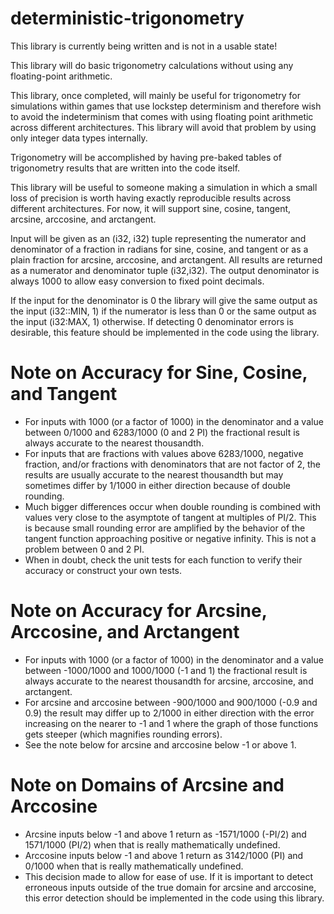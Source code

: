 # deterministic-trigonometry

This library is currently being written and is not in a usable state!
 
This library will do basic trigonometry calculations without using any floating-point arithmetic. 

This library, once completed, will mainly be useful for trigonometry for simulations within games that use lockstep determinism and therefore wish to avoid the indeterminism that comes with using floating point arithmetic across different architectures. This library will avoid that problem by using only integer data types internally.

Trigonometry will be accomplished by having pre-baked tables of trigonometry results that are written into the code itself.

This library will be useful to someone making a simulation in which a small loss of precision is worth having exactly reproducible results across different architectures. For now, it will support sine, cosine, tangent, arcsine, arccosine, and arctangent.

Input will be given as an (i32, i32) tuple representing the numerator and denominator of a fraction in radians for sine, cosine, and tangent or as a plain fraction for arcsine, arccosine, and arctangent. All results are returned as a numerator and denominator tuple (i32,i32). The output denominator is always 1000 to allow easy conversion to fixed point decimals.

If the input for the denominator is 0 the library will give the same output as the input (i32::MIN, 1) if the numerator is less than 0 or the same output as the input (i32:MAX, 1) otherwise. If detecting 0 denominator errors is desirable, this feature should be implemented in the code using the library.
 
# Note on Accuracy for Sine, Cosine, and Tangent

 - For inputs with 1000 (or a factor of 1000) in the denominator and a value between 0/1000 and 6283/1000 (0 and 2 PI) the fractional result is always accurate to the nearest thousandth.
 - For inputs that are fractions with values above 6283/1000, negative fraction, and/or fractions with denominators that are not factor of 2, the results are usually accurate to the nearest thousandth but may sometimes differ by 1/1000 in either direction because of double rounding.
 - Much bigger differences occur when double rounding is combined with values very close to the asymptote of tangent at multiples of 
 PI/2. This is because small rounding error are amplified by the behavior of the tangent function approaching positive or negative
 infinity. This is not a problem between 0 and 2 PI. 
 - When in doubt, check the unit tests for each function to verify their accuracy or construct your own tests.

# Note on Accuracy for Arcsine, Arccosine, and Arctangent
 
 - For inputs with 1000 (or a factor of 1000) in the denominator and a value between -1000/1000 and 1000/1000 (-1 and 1) the fractional result is always accurate to the nearest thousandth for arcsine, arccosine, and arctangent.
 - For arcsine and arccosine between -900/1000 and 900/1000 (-0.9 and 0.9) the result may differ up to 2/1000 in either direction with the error increasing on the nearer to -1 and 1 where the graph of those functions gets steeper (which magnifies rounding errors).
 - See the note below for arcsine and arccosine below -1 or above 1.

# Note on Domains of Arcsine and Arccosine

 - Arcsine inputs below -1 and above 1 return as -1571/1000 (-PI/2) and 1571/1000 (PI/2) when that is really mathematically undefined.
 - Arccosine inputs below -1 and above 1 return as 3142/1000 (PI) and 0/1000 when that is really mathematically undefined.
 - This decision made to allow for ease of use. If it is important to detect erroneous inputs outside of the true domain
 for arcsine and arccosine, this error detection should be implemented in the code using this library.
